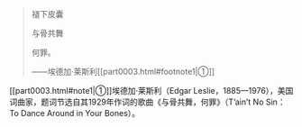    

> 褪下皮囊
> 
> 与骨共舞
> 
> 何罪。
> 
> ——埃德加·莱斯利[[part0003.html#footnote1\|①]]

[[part0003.html#note1\|①]]埃德加·莱斯利（Edgar Leslie，1885—1976），美国词曲家，题词节选自其1929年作词的歌曲《与骨共舞，何罪》（T’ain’t No Sin：To Dance Around in Your Bones）。